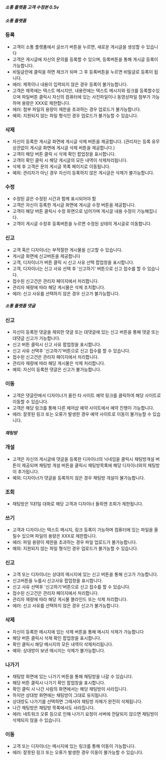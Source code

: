 ##### 소통 플랫폼 고객 수정본 0.5v

##### 소통 플랫폼

### 등록

- 고객이 소통 플랫폼에서 글쓰기 버튼을 누르면, 새로운 게시글을 생성할 수 있습니다
- 고객은 게시글에 자신의 문의를 등록할 수 있으며, 등록버튼을 통해 게시글 등록이 가능합니다.
- 비밀글란에 클릭을 하면 체크가 되며 그 후 등록버튼을 누르면 비밀글로 등록이 됩니다.
- 에러: 제목이나 내용이 입력되지 않은 경우 등록이 불가능합니다.
- 고객은 제목에는 텍스트 메시지만, 내용란에는 텍스트 메시지와 링크를 등록할수있으며 파일버튼 클릭시 자신의 컴퓨터에 있는 사진파일이나 동영상파일 첨부가 가능하며 용량은 XXX로 제한합니다.
- 에러: 첨부 파일의 용량이 제한을 초과하는 경우 업로드가 불가능합니다.
- 예외: 지원되지 않는 파일 형식인 경우 업로드가 불가능할 수 있습니다.

### 삭제

- 자신이 등록한 게시글 화면에 게시글 삭제 버튼을 제공합니다.
(관리자는 등록 유무 상관없이 게시글 화면에 게시글  삭제 버튼을 제공합니다.)
- 고객이 해당 버튼 클릭 시 삭제 확인 팝업창을 표시합니다.
- 고객이 확인 클릭 시 해당 게시글의 모든 내역이 삭제처리됩니다.
- 삭제 후 고객은 문의 게시글 목록 페이지로 이동됩니다.
- 예외: 관리자가 아닌 경우 자신이 등록하지 않은 게시글은 삭제가 불가능합니다.

### 수정

- 수정된 글은 수정된 시간과 함께 표시되어야 함
- 고객은 자신이 등록한 게시글 화면에 게시글 수정 버튼을 제공합니다.
- 고객이 해당 버튼 클릭시 수정 화면으로 넘어가며 게시글 내용 수정이 가능해집니다.
- 고객이 게시글 수정후 등록버튼을 누르면 수정된 상태의 게시글로 이동합니다.

### 신고

- 고객 혹은 디자이너는 부적절한 게시물을 신고할 수 있습니다.
- 게시글 화면에 신고버튼을 제공합니다
- 고객, 디자이너가 버튼 클릭 시 신고 사유 선택 팝업창을 표시합니다.
- 고객, 디자이너는 신고 사유 선택 후 '신고하기' 버튼으로 신고 접수를 할 수 있습니다.
- 접수된 신고건은 관리자 페이지에서 처리합니다.
- 관리자 재량에 따라 해당 게시물은 삭제 조치합니다.
- 에러: 신고 사유를 선택하지 않은 경우 신고가 불가능합니다.

##### 소통 플랫폼 댓글


### 신고

- 자신이 등록한 댓글을 제외한 댓글 또는 대댓글에 있는 신고 버튼을 통해 댓글 또는 대댓글 신고가 가능합니다.
- 신고 버튼 클릭시 신고 사유 팝업창을 표시합니다. 
- 신고 사유 선택후 '신고하기'버튼으로 신고 접수를 할 수 있습니다.
- 접수된 신고건은 관리자 페이지에서 처리합니다.
- 관리자 재량에 따라 해당 게시물은 삭제 처리합니다.
- 예외: 자신이 등록한 댓글은 신고가 불가능합니다.

### 이동    

- 고객은 댓글란에서 디자이너가 올린 타 사이트 예약 링크를 클릭하여 해당 사이트로 이동할 수 있습니다.
- 고객은 해당 링크를 통해 다른 헤어샵 예약 사이트에서 예약 진행이 가능합니다.
- 에러: 잘못된 링크 또는 오류가 발생한 경우 예약 사이트로 이동이 불가능할 수 있습니다.

##### 채팅방 

### 개설

- 고객은 자신의 게시글에 댓글을 등록한 디자이너의 닉네임을 클릭시 채팅방개설 버튼이 제공되며 채팅방 개설 버튼을 클릭시 채팅방목록에 해당 디자이너와의 채팅방이 추가됩니다.
- 예외: 디자이너가 댓글을 등록하지 않은 경우 채팅방 개설이 불가능합니다.

### 조회

- 채팅방은 1대1일 대화로 해당 고객과 디자이너 둘외엔 조회가 제한됩니다.

### 쓰기

- 고객과 디자이너는 텍스트 메시지, 링크 등록이 가능하며 컴퓨터에 있는 파일을 올릴수 있으며 파일의 용량은 XXX로 제한합니다.
- 에러: 파일 용량이 제한을 초과하는 경우 파일 업로드가 불가능합니다.
- 예외: 지원되지 않는 파일 형식인 경우 업로드가 불가능할 수 있습니다.

### 신고

- 고객 또는 디자이너는 상대의 메시지에 있는 신고 버튼을 통해 신고가 가능합니다.
- 신고버튼을 누를시 신고사유 팝업창을 표시합니다.
- 신고 사유 선택후 '신고하기'버튼으로 신고 접수를 할 수 있습니다.
- 접수된 신고건은 관리자 페이지에서 처리합니다.
- 관리자 재량에 따라 해당 게시물 블라인드 또는 삭제 처리합니다.
- 에러: 신고 사유를 선택하지 않은 경우 신고가 불가능합니다.

### 삭제

- 자신이 등록한 메시지에 있는 삭제 버튼을 통해 메시지 삭제가 가능합니다
- 해당 버튼 클릭시 삭제 확인 팝업창을 표시합니다.
- 확인 클릭시 해당 메시지의 모든 내역이 삭제처리됩니다.
- 예외: 상대방이 보낸 메시지는 삭제가 불가능합니다.

### 나가기

- 채팅방 화면에 있는 나가기 버튼을 통해 채팅방을 나갈 수 있습니다.
- 해당 버튼 클릭시 나가기 확인 팝업창을 표시합니다.
- 확인 클릭 시 나간 사람의 화면에서는 해당 채팅방이 사라집니다.
- 하지만 상대방 화면에는 채팅방이 그대로 유지됩니다.
- 상대방도 나가기를 선택하면 그때서야 채팅방 자체가 완전히 삭제됩니다.
- 나간 채팅방은 채팅방 목록에서도 사라집니다.
- 에러: 네트워크 오류 등으로 인해 나가기 요청이 서버에 전달되지 않으면 채팅방이 삭제되지 않을 수 있습니다.

### 이동

- 고객 또는 디자이너는 메시지에 있는 링크를 통해 이동이 가능합니다.
- 에러: 잘못된 링크 또는 오류가 발생한 경우 이동이 불가능할 수 있습니다.
